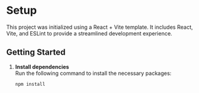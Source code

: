 # Setup

This project was initialized using a React + Vite template. It includes React, Vite, and ESLint to provide a streamlined development experience.

## Getting Started

1. **Install dependencies**  
    Run the following command to install the necessary packages:

   ```bash
   npm install

   ```
